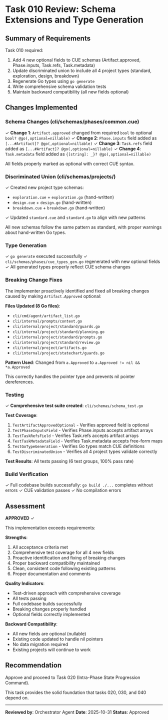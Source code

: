 # Task 010 Review: Schema Extensions and Type Generation

## Summary of Requirements

Task 010 required:
1. Add 4 new optional fields to CUE schemas (Artifact.approved, Phase.inputs, Task.refs, Task.metadata)
2. Update discriminated union to include all 4 project types (standard, exploration, design, breakdown)
3. Regenerate Go types using `go generate`
4. Write comprehensive schema validation tests
5. Maintain backward compatibility (all new fields optional)

## Changes Implemented

### Schema Changes (cli/schemas/phases/common.cue)

✓ **Change 1**: `Artifact.approved` changed from required `bool` to optional `bool? @go(,optional=nillable)`
✓ **Change 2**: `Phase.inputs` field added as `[...#Artifact]? @go(,optional=nillable)`
✓ **Change 3**: `Task.refs` field added as `[...#Artifact]? @go(,optional=nillable)`
✓ **Change 4**: `Task.metadata` field added as `{[string]: _}? @go(,optional=nillable)`

All fields properly marked as optional with correct CUE syntax.

### Discriminated Union (cli/schemas/projects/)

✓ Created new project type schemas:
- `exploration.cue` + `exploration.go` (hand-written)
- `design.cue` + `design.go` (hand-written)
- `breakdown.cue` + `breakdown.go` (hand-written)

✓ Updated `standard.cue` and `standard.go` to align with new patterns

All new schemas follow the same pattern as standard, with proper warnings about hand-written Go types.

### Type Generation

✓ `go generate` executed successfully
✓ `cli/schemas/phases/cue_types_gen.go` regenerated with new optional fields
✓ All generated types properly reflect CUE schema changes

### Breaking Change Fixes

The implementer proactively identified and fixed all breaking changes caused by making `Artifact.Approved` optional:

**Files Updated (8 Go files)**:
- `cli/cmd/agent/artifact_list.go`
- `cli/internal/prompts/context.go`
- `cli/internal/project/standard/guards.go`
- `cli/internal/project/standard/planning.go`
- `cli/internal/project/standard/prompts.go`
- `cli/internal/project/standard/review.go`
- `cli/internal/project/artifacts.go`
- `cli/internal/project/statechart/guards.go`

**Pattern Used**: Changed from `a.Approved` to `a.Approved != nil && *a.Approved`

This correctly handles the pointer type and prevents nil pointer dereferences.

### Testing

✓ **Comprehensive test suite created**: `cli/schemas/schema_test.go`

**Test Coverage**:
1. `TestArtifactApprovedOptional` - Verifies approved field is optional
2. `TestPhaseInputsField` - Verifies Phase.inputs accepts artifact arrays
3. `TestTaskRefsField` - Verifies Task.refs accepts artifact arrays
4. `TestTaskMetadataField` - Verifies Task.metadata accepts free-form maps
5. `TestGoTypeGeneration` - Verifies Go types match CUE definitions
6. `TestDiscriminatedUnion` - Verifies all 4 project types validate correctly

**Test Results**: All tests passing (6 test groups, 100% pass rate)

### Build Verification

✓ Full codebase builds successfully: `go build ./...` completes without errors
✓ CUE validation passes
✓ No compilation errors

## Assessment

**APPROVED** ✓

This implementation exceeds requirements:

**Strengths**:
1. All acceptance criteria met
2. Comprehensive test coverage for all 4 new fields
3. Proactive identification and fixing of breaking changes
4. Proper backward compatibility maintained
5. Clean, consistent code following existing patterns
6. Proper documentation and comments

**Quality Indicators**:
- Test-driven approach with comprehensive coverage
- All tests passing
- Full codebase builds successfully
- Breaking changes properly handled
- Optional fields correctly implemented

**Backward Compatibility**:
- All new fields are optional (nullable)
- Existing code updated to handle nil pointers
- No data migration required
- Existing projects will continue to work

## Recommendation

Approve and proceed to Task 020 (Intra-Phase State Progression Command).

This task provides the solid foundation that tasks 020, 030, and 040 depend on.

---

**Reviewed by**: Orchestrator Agent
**Date**: 2025-10-31
**Status**: Approved
